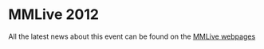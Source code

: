 # MMLive 2012

All the latest news about this event can be found on the [MMLive webpages](http://www.micromanu.com/x/mm-live/mmlive.html)